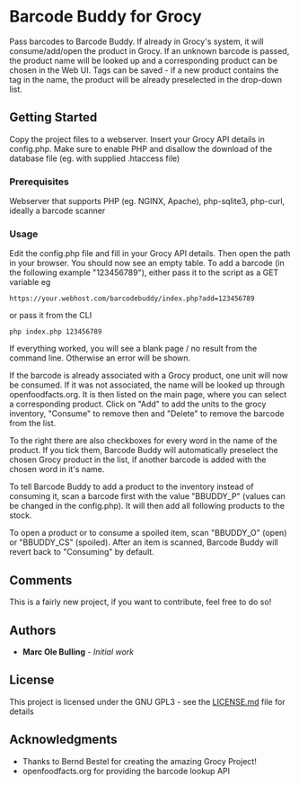 # Barcode Buddy for Grocy

Pass barcodes to Barcode Buddy. If already in Grocy's system, it will consume/add/open the product in Grocy. If an unknown barcode is passed, the product name will be looked up and a corresponding product can be chosen in the Web UI. Tags can be saved - if a new product contains the tag in the name, the product will be already preselected in the drop-down list.

## Getting Started

Copy the project files to a webserver. Insert your Grocy API details in config.php. Make sure to enable PHP and disallow the download of the database file (eg. with supplied .htaccess file)

### Prerequisites

Webserver that supports PHP (eg. NGINX, Apache), php-sqlite3, php-curl, ideally a barcode scanner


### Usage

Edit the config.php file and fill in your Grocy API details. Then open the path in your browser. You should now see an empty table.
To add a barcode (in the following example "123456789"), either pass it to the script as a GET variable eg

```
https://your.webhost.com/barcodebuddy/index.php?add=123456789
```

or pass it from the CLI

```
php index.php 123456789
```

If everything worked, you will see a blank page / no result from the command line. Otherwise an error will be shown.

If the barcode is already associated with a Grocy product, one unit will now be consumed. If it was not associated, the name will be looked up through openfoodfacts.org. It is then listed on the main page, where you can select a corresponding product. Click on "Add" to add the units to the grocy inventory, "Consume" to remove then and "Delete" to remove the barcode from the list.

To the right there are also checkboxes for every word in the name of the product. If you tick them, Barcode Buddy will automatically preselect the chosen Grocy product in the list, if another barcode is added with the chosen word in it's name.


To tell Barcode Buddy to add a product to the inventory instead of consuming it, scan a barcode first with the value "BBUDDY_P" (values can be changed in the config.php). It will then add all following products to the stock.

To open a product or to consume a spoiled item, scan "BBUDDY_O" (open) or "BBUDDY_CS" (spoiled). After an item is scanned, Barcode Buddy will revert back to "Consuming" by default.


## Comments

This is a fairly new project, if you want to contribute, feel free to do so! 

## Authors

* **Marc Ole Bulling** - *Initial work*


## License

This project is licensed under the GNU GPL3 - see the [LICENSE.md](LICENSE.md) file for details

## Acknowledgments

* Thanks to Bernd Bestel for creating the amazing Grocy Project!
* openfoodfacts.org for providing the barcode lookup API

